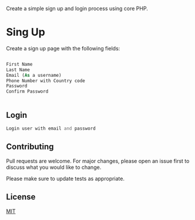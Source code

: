 Create a simple sign up and login process using core PHP.

# Sing Up

Create a sign up page with the following fields:

```php

First Name
Last Name
Email (As a username)
Phone Number with Country code
Password
Confirm Password



```

## Login

```php
Login user with email and password

```

## Contributing
Pull requests are welcome. For major changes, please open an issue first to discuss what you would like to change.

Please make sure to update tests as appropriate.

## License
[MIT](https://choosealicense.com/licenses/mit/)
